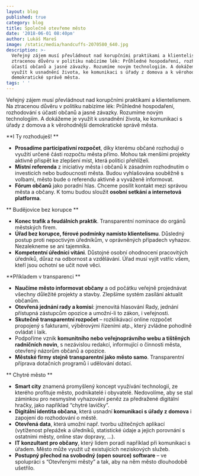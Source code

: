 ```yaml
---
layout: blog
published: true
category: blog
title: Společně otevřeme město
date: '2018-06-01 08:40pm'
author: Lukáš Mareš
image: /static/media/handcuffs-2070580_640.jpg
description: >-
  Veřejný zájem musí převládnout nad korupčními praktikami a klientelismem. Na
  ztracenou důvěru v politiku nabízíme lék: Průhledné hospodaření, rozhodování s
  účastí občanů a jasné závazky. Rozumíme novým technologiím. A dokážeme je
  využít k usnadnění života, ke komunikaci s úřady z domova a k věrohodnější
  demokratické správě města.
tags: ' '
---
```

Veřejný zájem musí převládnout nad korupčními praktikami a klientelismem. Na ztracenou důvěru v politiku nabízíme lék: Průhledné hospodaření, rozhodování s účastí občanů a jasné závazky. Rozumíme novým technologiím. A dokážeme je využít k usnadnění života, ke komunikaci s úřady z domova a k věrohodnější demokratické správě města.

**I Ty rozhoduješ!** 

* **Prosadíme participativní rozpočet**, díky kterému občané rozhodují o využití určené části rozpočtu města přímo. Mohou tak menšími projekty aktivně přispět ke zlepšení míst, která politici přehlíželi.
* **Místní referenda** z iniciativy města i občanů k zásadním rozhodnutím o investicích nebo budoucnosti města. Budou vyhlašována souběžně s volbami, město bude o referendu aktivně a vyváženě informovat.
* **Fórum občanů** jako poradní hlas. Chceme posílit kontakt mezi správou města a občany. K tomu budou sloužit **osobní setkání a internetová platforma**.

**Budějovice bez korupce** 

* **Konec trafik a feudálních praktik**. Transparentní nominace do orgánů městských firem.
* **Úřad bez korupce, férové podmínky namísto klientelismu**. Důsledný postup proti nepoctivým úředníkům, v oprávněných případech vyhazov. Nezalekneme se ani tajemníka.
* **Kompetentní úředníci vítáni**. Důstojné osobní ohodnocení pracovitých úředníků, důraz na odbornost a vzdělávání. Úřad musí vyjít vstříc všem, kteří jsou ochotní se učit nové věci.

**Příkladem v transparenci**

* **Naučíme město informovat občany** a od počátku veřejně projednávat všechny důležité projekty a stavby. Zlepšíme systém zasílání aktualit občanům.
* **Otevřená jednání rady a komisí**: jmenovitá hlasování Rady, jednání přístupná zástupcům opozice a umožní-li to zákon, i veřejnosti.
* **Skutečně transparentní rozpočet** – rozklikávací online rozpočet propojený s fakturami, výběrovými řízeními atp., který zvládne pohodlně ovládat i laik.
* Podpoříme vznik **komunitního nebo veřejnoprávního webu a tištěných radničních novin**, s nezávislou redakcí, informující o činnosti města, otevřený názorům občanů a opozice.
* **Městské firmy stejně transparentní jako město samo**. Transparentní příprava dotačních programů i udělování dotací.

**Chytré město**

* **Smart city** znamená promyšlený koncept využívání technologií, ze kterého profituje město, podnikatelé i obyvatelé. Nedovolíme, aby se stal záminkou pro nesmyslné vyhazování peněz za předražené digitální hračky, jako například “chytré lavičky”.
* **Digitální identita občana**, která usnadní **komunikaci s úřady z domova** i zapojení do rozhodování o městě.
* **Otevřená data**, která umožní např. tvorbu užitečných aplikací (vytíženost přepážek a úředníků, statistické údaje a jejich porovnání s ostatními městy, online stav dopravy, ...).
* **IT konzultant pro občany**, který lidem poradí například při komunikaci s úřadem. Město může využít už existujících neziskových služeb.
* **Postupný přechod na svobodný (open source) software** – ve spolupráci s “Otevřenými městy” a tak, aby na něm město dlouhodobě ušetřilo.
